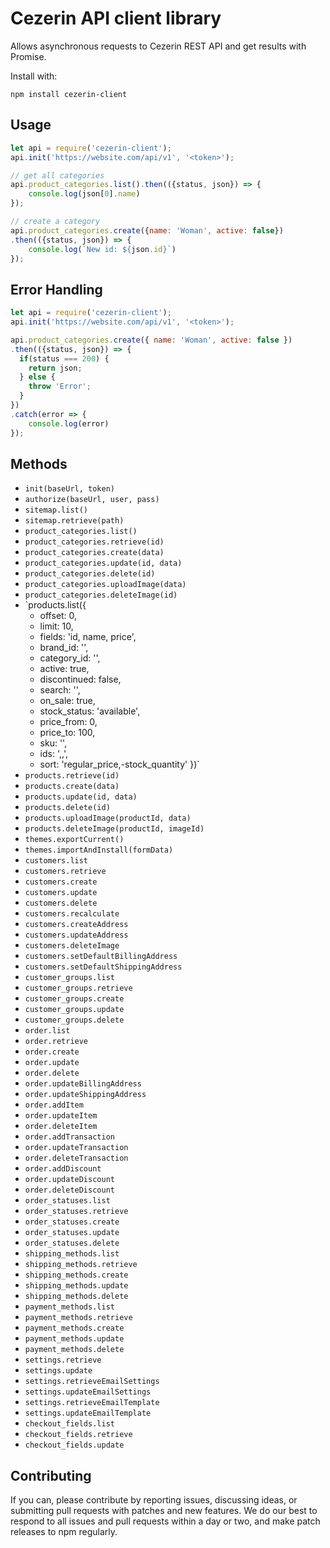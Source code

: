 # Cezerin API client library

Allows asynchronous requests to Cezerin REST API and get results with Promise.

Install with:

    npm install cezerin-client


## Usage

```javascript
let api = require('cezerin-client');
api.init('https://website.com/api/v1', '<token>');

// get all categories
api.product_categories.list().then(({status, json}) => {
    console.log(json[0].name)
});

// create a category
api.product_categories.create({name: 'Woman', active: false})
.then(({status, json}) => {
    console.log(`New id: ${json.id}`)
});
```

##  Error Handling

```javascript
let api = require('cezerin-client');
api.init('https://website.com/api/v1', '<token>');

api.product_categories.create({ name: 'Woman', active: false })
.then(({status, json}) => {
  if(status === 200) {
    return json;
  } else {
    throw 'Error';
  }
})
.catch(error => {
    console.log(error)
});
```

## Methods

* `init(baseUrl, token)`
* `authorize(baseUrl, user, pass)`
* `sitemap.list()`
* `sitemap.retrieve(path)`
* `product_categories.list()`
* `product_categories.retrieve(id)`
* `product_categories.create(data)`
* `product_categories.update(id, data)`
* `product_categories.delete(id)`
* `product_categories.uploadImage(data)`
* `product_categories.deleteImage(id)`
* `products.list({
    - offset: 0,
    - limit: 10,
    - fields: 'id, name, price',
    - brand_id: '<id>',
    - category_id: '<id>',
    - active: true,
    - discontinued: false,
    - search: '',
    - on_sale: true,
    - stock_status: 'available',
    - price_from: 0,
    - price_to: 100,
    - sku: '',
    - ids: '<id>,<id>,<id>',
    - sort: 'regular_price,-stock_quantity'
   })`
* `products.retrieve(id)`
* `products.create(data)`
* `products.update(id, data)`
* `products.delete(id)`
* `products.uploadImage(productId, data)`
* `products.deleteImage(productId, imageId)`
* `themes.exportCurrent()`
* `themes.importAndInstall(formData)`
* `customers.list`
* `customers.retrieve`
* `customers.create`
* `customers.update`
* `customers.delete`
* `customers.recalculate`
* `customers.createAddress`
* `customers.updateAddress`
* `customers.deleteImage`
* `customers.setDefaultBillingAddress`
* `customers.setDefaultShippingAddress`
* `customer_groups.list`
* `customer_groups.retrieve`
* `customer_groups.create`
* `customer_groups.update`
* `customer_groups.delete`
* `order.list`
* `order.retrieve`
* `order.create`
* `order.update`
* `order.delete`
* `order.updateBillingAddress`
* `order.updateShippingAddress`
* `order.addItem`
* `order.updateItem`
* `order.deleteItem`
* `order.addTransaction`
* `order.updateTransaction`
* `order.deleteTransaction`
* `order.addDiscount`
* `order.updateDiscount`
* `order.deleteDiscount`
* `order_statuses.list`
* `order_statuses.retrieve`
* `order_statuses.create`
* `order_statuses.update`
* `order_statuses.delete`
* `shipping_methods.list`
* `shipping_methods.retrieve`
* `shipping_methods.create`
* `shipping_methods.update`
* `shipping_methods.delete`
* `payment_methods.list`
* `payment_methods.retrieve`
* `payment_methods.create`
* `payment_methods.update`
* `payment_methods.delete`
* `settings.retrieve`
* `settings.update`
* `settings.retrieveEmailSettings`
* `settings.updateEmailSettings`
* `settings.retrieveEmailTemplate`
* `settings.updateEmailTemplate`
* `checkout_fields.list`
* `checkout_fields.retrieve`
* `checkout_fields.update`



## Contributing

If you can, please contribute by reporting issues, discussing ideas, or submitting pull requests with patches and new features. We do our best to respond to all issues and pull requests within a day or two, and make patch releases to npm regularly.
